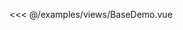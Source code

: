 <ClientOnly>
<DemoBlock title="地图" desc="使用示例">
  <BaseDemo/>

  <div slot="code">

   <<< @/examples/views/BaseDemo.vue
   
  </div>
</DemoBlock>
</ClientOnly>

<script>
  export default {
  }
</script>
